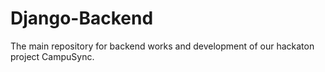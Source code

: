 # Django-Backend
The main repository for backend works and development of our hackaton project CampuSync.
